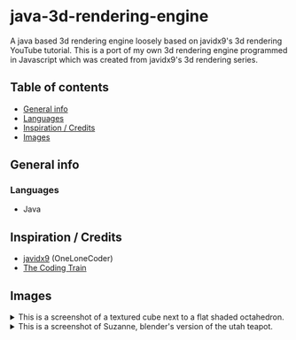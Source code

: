 # java-3d-rendering-engine
A java based 3d rendering engine loosely based on javidx9's 3d rendering YouTube tutorial. This is a port of my own 3d rendering engine programmed in Javascript which was created from javidx9's 3d rendering series.

## Table of contents
* [General info](#general-info)
* [Languages](#languages)
* [Inspiration / Credits](#inspiration)
* [Images](#visuals)

## General info


### Languages
* Java

## Inspiration / Credits
* [javidx9](https://www.youtube.com/channel/UC-yuWVUplUJZvieEligKBkA) (OneLoneCoder)
* [The Coding Train](https://www.youtube.com/channel/UCvjgXvBlbQiydffZU7m1_aw)

## Images
<details>
<summary>This is a screenshot of a textured cube next to a flat shaded octahedron.</summary>
<br>
<img src="./texturedCubeWithGouraudLighting.png">
</details>

<details>
<summary>This is a screenshot of Suzanne, blender's version of the utah teapot.</summary>
<br>
<img src="./Suzanne.png">
</details>
